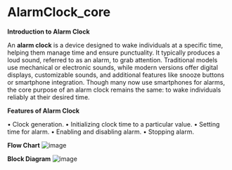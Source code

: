 # AlarmClock_core
**Introduction to Alarm Clock**

An **alarm clock** is a device designed to wake individuals at a specific time, helping them manage time and ensure punctuality. It typically produces a loud sound, referred to as an alarm, to grab attention. Traditional models use mechanical or electronic sounds, while modern versions offer digital displays, customizable sounds, and additional features like snooze buttons or smartphone integration. Though many now use smartphones for alarms, the core purpose of an alarm clock remains the same: to wake individuals reliably at their desired time.

**Features of Alarm Clock**

•	Clock generation.
•	Initializing clock time to a particular value.
•	Setting time for alarm.
•	Enabling and disabling alarm.
•	Stopping alarm.


**Flow Chart**
![image](https://github.com/user-attachments/assets/359f6f9b-1a61-4bcf-9c9f-bd59c2535cdc)

**Block Diagram**
![image](https://github.com/user-attachments/assets/42a888c3-4e77-4162-88d9-89f70aaced2c)
